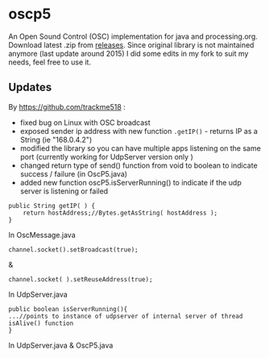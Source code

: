 oscp5
=====

An Open Sound Control (OSC) implementation for java and processing.org. Download latest .zip from [releases](https://github.com/trackme518/oscp5/releases). Since original library is not maintained anymore (last update around 2015) I did some edits in my fork to suit my needs, feel free to use it. 

## Updates
By https://github.com/trackme518 :

* fixed bug on Linux with OSC broadcast
* exposed sender ip address with new function `.getIP()` - returns IP as a String (ie "168.0.4.2")
* modified the library so you can have multiple apps listening on the same port (currently working for UdpServer version only )
* changed return type of send() function from void to boolean to indicate success / failure (in OscP5.java)
* added new function oscP5.isServerRunning() to indicate if the udp server is listening or failed

```
public String getIP( ) {
	return hostAddress;//Bytes.getAsString( hostAddress );
}
```
In OscMessage.java

```
channel.socket().setBroadcast(true);
```
&
```
channel.socket( ).setReuseAddress(true);
```
In UdpServer.java

```
public boolean isServerRunning(){
...//points to instance of udpserver of internal server of thread isAlive() function
}
```
In UdpServer.java & OscP5.java
